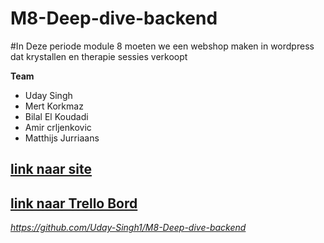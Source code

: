 # M8-Deep-dive-backend


#In Deze periode module 8 moeten we een webshop maken in wordpress  dat krystallen en therapie sessies verkoopt 

**Team**
* Uday Singh
* Mert Korkmaz
* Bilal El Koudadi
* Amir crljenkovic
* Matthijs Jurriaans

## [link naar site](https://32840.hosts1.ma-cloud.nl/)
## [link naar Trello Bord](https://trello.com/b/FgsJpOUg/m8-deep-dive-backend)

<i class="fa-brands fa-github">https://github.com/Uday-Singh1/M8-Deep-dive-backend</i>


















[1]: https://github.com/Uday-Singh1/M8-Deep-dive-backend
[2]: https://32840.hosts1.ma-cloud.nl/
[3]: https://trello.com/b/FgsJpOUg/m8-deep-dive-backend
